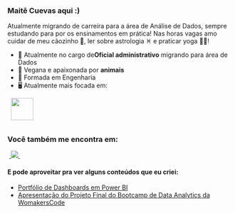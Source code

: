 ### Maitê Cuevas aqui :)
Atualmente migrando de carreira para a área de Análise de Dados, sempre estudando para por os ensinamentos em prática! Nas horas vagas amo cuidar de meu cãozinho 🐶, ler sobre astrologia ♓ e praticar yoga 🙆‍♀️! 

- 🏢 Atualmente no cargo de**Oficial administrativo** migrando para área de Dados
- 🌱 Vegana e apaixonada por **animais**
- 📐 Formada em Engenharia
- 🖥️ Atualmente mais focada em:
<div style="display: inline">
  &nbsp;&nbsp;<img width='50' height='50' src="https://cdn.jsdelivr.net/gh/devicons/devicon/icons/python/python-original.svg" />&nbsp;&nbsp;
</div> 

##

### Você também me encontra em:
&nbsp;<a href="https://www.linkedin.com/in/maitesc/">
  <img src="https://img.shields.io/badge/linkedin-%230077B5.svg?style=for-the-badge&logo=linkedin&logoColor=white">
</a>&nbsp;


#### E pode aproveitar pra ver alguns conteúdos que eu criei:
- <a href="https://bit.ly/portfolio_Maite">
    Portfólio de Dashboards em Power BI
  </a>
- <a href="[https://bit.ly/portfolio_Maite](https://youtu.be/wYEvCNp9veU?si=T9Zbf92xzuxOymxd)">
    Apresentação do Projeto Final do Bootcamp de Data Analytics da WomakersCode 
  </a>
